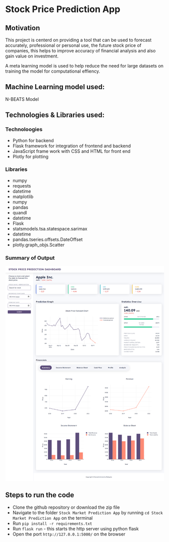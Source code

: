 ﻿# Stock Price Prediction App


## Motivation
This project is centerd on providing a tool that can be used to forecast accurately, professional or personal use, the future stock price of companies, this helps to improve accuracy of financial analysis and also gain value on investment.

A meta learning model is used to help reduce the need for large datasets on training the model for computational effiency.


## Machine Learning model used:
N-BEATS Model

## Technologies & Libraries used:

### Technoloogies
* Python for backend
* Flask framework for integration of frontend and backend
* JavaScript frame work with CSS and HTML for front end
* Plotly for plotting

### Libraries
* numpy
* requests
* datetime
* matplotlib
* numpy
* pandas
* quandl
* datetime 
* Flask
* statsmodels.tsa.statespace.sarimax 
* datetime 
* pandas.tseries.offsets.DateOffset
* plotly.graph_objs.Scatter

### Summary of Output
![web_app img](Stock_Prediction_Web_App/static/image/web_app.png)


## Steps to run the code
* Clone the github repository or download the zip file
* Navigate to the folder `Stock Market Prediction App` by running `cd Stock Market Prediction App` on the terminal
* Run `pip install -r requirements.txt`
* Run `flask run` - this starts the http server using python flask
* Open the port `http://127.0.0.1:5000/` on the browser




